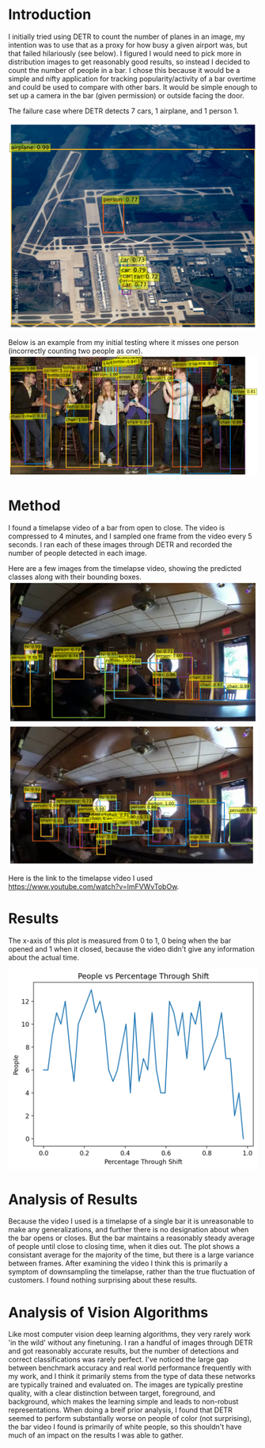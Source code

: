 # Introduction
I initially tried using DETR to count the number of planes in an image, my intention was to use that as a proxy for how busy a given airport was, but that failed hilariously (see below). I figured I would need to pick more in distribution images to get reasonably good results, so instead I decided to count the number of people in a bar. I chose this because it would be a simple and nifty application for tracking popularity/activity of a bar overtime and could be used to compare with other bars. It would be simple enough to set up a camera in the bar (given permission) or outside facing the door.

The failure case where DETR detects 7 cars, 1 airplane, and 1 person 1.

<img src="failed_planes.png" alt="drawing" width="512"/>


Below is an example from my initial testing where it misses one person (incorrectly counting two people as one).
<img src="people_bar_1.png" alt="drawing" width="512"/>


# Method
I found a timelapse video of a bar from open to close. The video is compressed to 4 minutes, and I sampled one frame from the video every 5 seconds. I ran each of these images through DETR and recorded the number of people detected in each image.

Here are a few images from the timelapse video, showing the predicted classes along with their bounding boxes.
<img src="bar_example1.png" alt="drawing" width="512"/>
<img src="bar_example2.png" alt="drawing" width="512"/>

Here is the link to the timelapse video I used https://www.youtube.com/watch?v=lmFVWvTobOw.
# Results
The x-axis of this plot is measured from 0 to 1, 0 being when the bar opened and 1 when it closed, because the video didn't give any information about the actual time.

<img src="bar_plot.png" alt="drawing" width="512"/>

# Analysis of Results
Because the video I used is a timelapse of a single bar it is unreasonable to make any generalizations, and further there is no designation about when the bar opens or closes. But the bar maintains a reasonably steady average of people until close to closing time, when it dies out. The plot shows a consistant average for the majority of the time, but there is a large variance between frames. After examining the video I think this is primarily a symptom of downsampling the timelapse, rather than the true fluctuation of customers. I found nothing surprising about these results.


# Analysis of Vision Algorithms
Like most computer vision deep learning algorithms, they very rarely work 'in the wild' without any finetuning. I ran a handful of images through DETR and got reasonably accurate results, but the number of detections and correct classifications was rarely perfect. I've noticed the large gap between benchmark accuracy and real world performance frequently with my work, and I think it primarily stems from the type of data these networks are typically trained and evaluated on. The images are typically prestine quality, with a clear distinction between target, foreground, and background, which makes the learning simple and leads to non-robust representations. When doing a breif prior analysis, I found that DETR seemed to perform substantially worse on people of color (not surprising), the bar video I found is primarily of white people, so this shouldn't have much of an impact on the results I was able to gather.
